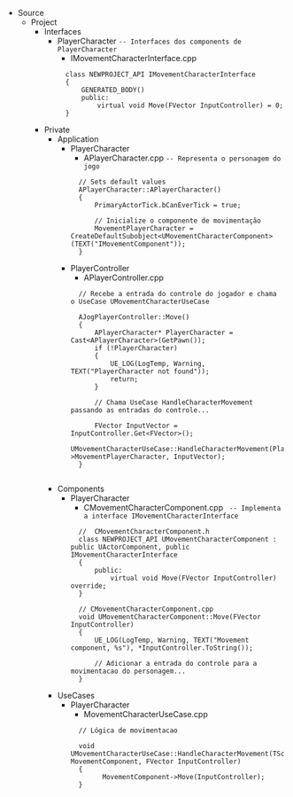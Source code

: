 ﻿- Source
  - Project
      - Interfaces
          - PlayerCharacter ``` -- Interfaces dos components de PlayerCharacter ```
              - IMovementCharacterInterface.cpp
              ```
                class NEWPROJECT_API IMovementCharacterInterface
                {
                    GENERATED_BODY()
                    public:
                        virtual void Move(FVector InputController) = 0;
                }
            ```
      - Private
          - Application
              - PlayerCharacter
                  - APlayerCharacter.cpp ``` -- Representa o personagem do jogo ```
                  ```
                    // Sets default values
                    APlayerCharacter::APlayerCharacter()
                    {
                        PrimaryActorTick.bCanEverTick = true;
                
                        // Inicialize o componente de movimentação
                        MovementPlayerCharacter = CreateDefaultSubobject<UMovementCharacterComponent>(TEXT("IMovementComponent"));
                    }

                ```
              - PlayerController
                  - APlayerController.cpp 
                  ``` 
                    // Recebe a entrada do controle do jogador e chama o UseCase UMovementCharacterUseCase
                    
                    AJogPlayerController::Move()
                    {
                        APlayerCharacter* PlayerCharacter = Cast<APlayerCharacter>(GetPawn());
                        if (!PlayerCharacter)
                        {
                            UE_LOG(LogTemp, Warning, TEXT("PlayerCharacter not found"));
                            return;
                        }
                
                        // Chama UseCase HandleCharacterMovement passando as entradas do controle...
                
                        FVector InputVector = InputController.Get<FVector>();
                        UMovementCharacterUseCase::HandleCharacterMovement(PlayerCharacter->MovementPlayerCharacter, InputVector);
                    }
                    
                  ```
          - Components
            - PlayerCharacter 
              - CMovementCharacterComponent.cpp ``` -- Implementa a interface IMovementCharacterInterface```
              ```
                //  CMovementCharacterComponent.h
                class NEWPROJECT_API UMovementCharacterComponent : public UActorComponent, public IMovementCharacterInterface
                {
                    public:
                        virtual void Move(FVector InputController) override;
                }
              
                // CMovementCharacterComponent.cpp
                void UMovementCharacterComponent::Move(FVector InputController)
                {
                    UE_LOG(LogTemp, Warning, TEXT("Movement component, %s"), *InputController.ToString());
          
                    // Adicionar a entrada do controle para a movimentacao do personagem...
                }
              ```
          - UseCases
            - PlayerCharacter
              - MovementCharacterUseCase.cpp
              ```
                // Lógica de movimentacao
                
                void UMovementCharacterUseCase::HandleCharacterMovement(TScriptInterface<IMovementCharacterInterface> MovementComponent, FVector InputController)
                {
                      MovementComponent->Move(InputController);
                } 
              ```
